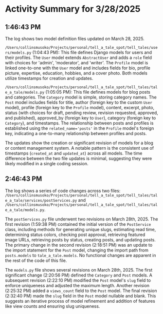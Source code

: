 # Activity Summary for 3/28/2025

## 1:46:43 PM
The log shows two model definition files updated on March 28, 2025.

`/Users/collinsmusoko/Projects/personal/tell_a_tale_spot/tell_tales/users/models.py` (1:04:43 PM): This file defines Django models for users and their profiles.  The `User` model extends `AbstractUser` and adds a `role` field with choices for 'admin', 'moderator', and 'writer'. The `Profile` model is linked one-to-one with the `User` model and includes fields for bio, profile picture, expertise, education, hobbies, and a cover photo.  Both models utilize timestamps for creation and updates.

`/Users/collinsmusoko/Projects/personal/tell_a_tale_spot/tell_tales/tale_a_tale/models.py` (1:05:05 PM): This file defines models for blog posts and categories.  The `Category` model is simple, storing category names. The `Post` model includes fields for title, author (foreign key to the custom `User` model), profile (foreign key to the `Profile` model), content, excerpt, photo, status (with choices for draft, pending review, revision requested, approved, and published), approved_by (foreign key to `User`), category (foreign key to `Category`), and timestamps.  The relationship between posts and profiles is established using the `related_name='posts'` in the `Profile` model's foreign key, indicating a one-to-many relationship between profiles and posts.

The updates show the creation or significant revision of models for a blog or content management system.  A notable pattern is the consistent use of timestamps (`created_at` and `updated_at`) across all models.  The time difference between the two file updates is minimal, suggesting they were likely modified in a single coding session.


## 2:46:43 PM
The log shows a series of code changes across two files: `/Users/collinsmusoko/Projects/personal/tell_a_tale_spot/tell_tales/tale_a_tale/services/postServices.py` and `/Users/collinsmusoko/Projects/personal/tell_a_tale_spot/tell_tales/tale_a_tale/models.py`.

The `postServices.py` file underwent two revisions on March 28th, 2025.  The first revision (1:59:38 PM) contained the initial version of the `PostService` class, including methods for generating unique slugs, estimating read time, determining status colors, checking post approval, retrieving featured image URLs, retrieving posts by status, creating posts, and updating posts.  The primary change in the second revision (2:18:51 PM) was an update to the import statement for the `Post` model, changing the import path from `posts.models` to `tale_a_tale.models`. No functional changes are apparent in the rest of the code of this file.

The `models.py` file shows several revisions on March 28th, 2025.  The first significant change (2:20:56 PM) defined the `Category` and `Post` models.  A subsequent revision (2:22:10 PM) modified the `Post` model's `slug` field to enforce uniqueness and adjusted the maximum length. Another revision (2:25:32 PM) added a `views_count` field to the `Post` model. The final revision (2:32:40 PM) made the `slug` field in the `Post` model nullable and blank.  This suggests an iterative process of model refinement and addition of features like view counts and ensuring slug uniqueness.
